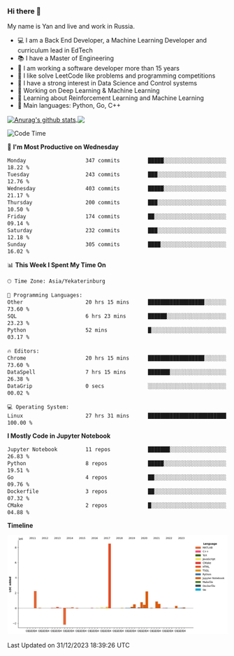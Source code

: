 ### Hi there 👋

My name is Yan and live and work in Russia.

- 💻 I am a Back End Developer, a Machine Learning Developer and curriculum lead in EdTech
- 📚 I have a Master of Engineering
- 🤔 I am working a software developer more than 15 years
- 🌱 I like solve LeetCode like problems and programming competitions
- 📝 I have a strong interest in Data Science and Control systems
- 🔭 Working on Deep Learning & Machine Learning
- 🌱 Learning about Reinforcement Learning and Machine Learning
- 🌟 Main languages: Python, Go, C++

<!--


**yanchick/yanchick** is a ✨ _special_ ✨ repository because its `README.md` (this file) appears on your GitHub profile.

Here are some ideas to get you started:

- I am a self taught Full Stack Developer and a Machine Learning Developer
- 🌱 I’m currently learning ...
- 👯 I’m looking to collaborate on ...
- 🤔 I’m looking for help with ...
- 💬 Ask me about ...
- 📫 How to reach me: ...
- 😄 Pronouns: ...
- ⚡ Fun fact: ...

-->


<a href="https://github.com/anuraghazra/github-readme-stats">
    <img align="center" src="https://github-readme-stats.vercel.app/api?username=yanchick&count_private=true" alt="Anurag's github stats" />
</a>
<a href="https://github.com/anuraghazra/github-readme-stats">
    <img align="center" src="https://github-readme-stats.vercel.app/api/top-langs/?username=yanchick&hide=javascript,html,CSS" />
</a>

<!--START_SECTION:waka-->
![Code Time](http://img.shields.io/badge/Code%20Time-1%2C275%20hrs%2040%20mins-blue)

📅 **I'm Most Productive on Wednesday** 

```text
Monday                   347 commits         █████░░░░░░░░░░░░░░░░░░░░   18.22 % 
Tuesday                  243 commits         ███░░░░░░░░░░░░░░░░░░░░░░   12.76 % 
Wednesday                403 commits         █████░░░░░░░░░░░░░░░░░░░░   21.17 % 
Thursday                 200 commits         ███░░░░░░░░░░░░░░░░░░░░░░   10.50 % 
Friday                   174 commits         ██░░░░░░░░░░░░░░░░░░░░░░░   09.14 % 
Saturday                 232 commits         ███░░░░░░░░░░░░░░░░░░░░░░   12.18 % 
Sunday                   305 commits         ████░░░░░░░░░░░░░░░░░░░░░   16.02 % 
```


📊 **This Week I Spent My Time On** 

```text
🕑︎ Time Zone: Asia/Yekaterinburg

💬 Programming Languages: 
Other                    20 hrs 15 mins      ██████████████████░░░░░░░   73.60 % 
SQL                      6 hrs 23 mins       ██████░░░░░░░░░░░░░░░░░░░   23.23 % 
Python                   52 mins             █░░░░░░░░░░░░░░░░░░░░░░░░   03.17 % 

🔥 Editors: 
Chrome                   20 hrs 15 mins      ██████████████████░░░░░░░   73.60 % 
DataSpell                7 hrs 15 mins       ███████░░░░░░░░░░░░░░░░░░   26.38 % 
DataGrip                 0 secs              ░░░░░░░░░░░░░░░░░░░░░░░░░   00.02 % 

💻 Operating System: 
Linux                    27 hrs 31 mins      █████████████████████████   100.00 % 
```

**I Mostly Code in Jupyter Notebook** 

```text
Jupyter Notebook         11 repos            ███████░░░░░░░░░░░░░░░░░░   26.83 % 
Python                   8 repos             █████░░░░░░░░░░░░░░░░░░░░   19.51 % 
Go                       4 repos             ██░░░░░░░░░░░░░░░░░░░░░░░   09.76 % 
Dockerfile               3 repos             ██░░░░░░░░░░░░░░░░░░░░░░░   07.32 % 
CMake                    2 repos             █░░░░░░░░░░░░░░░░░░░░░░░░   04.88 % 
```



**Timeline**

![Lines of Code chart](https://raw.githubusercontent.com/yanchick/yanchick/main/assets/bar_graph.png)


 Last Updated on 31/12/2023 18:39:26 UTC
<!--END_SECTION:waka-->

